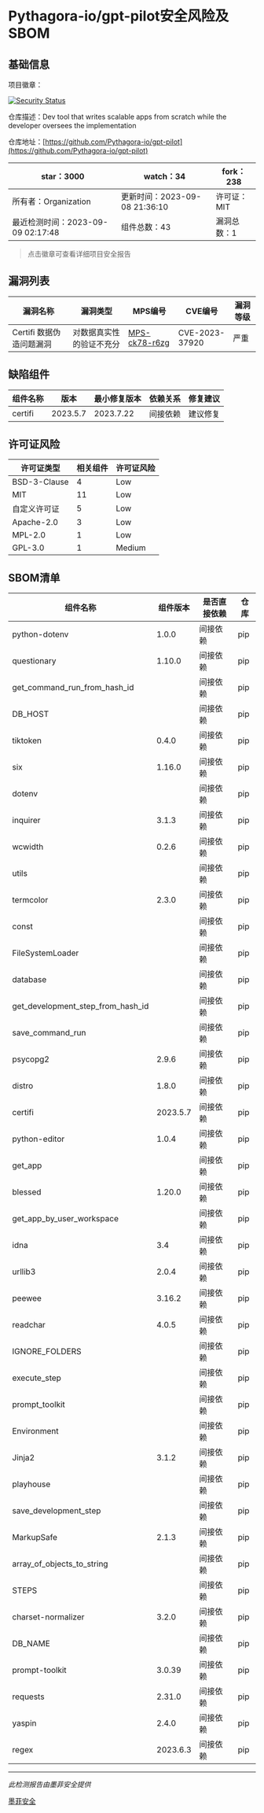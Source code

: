 # Pythagora-io/gpt-pilot安全风险及SBOM

## 基础信息

项目徽章：

[![Security Status](https://www.murphysec.com/platform3/v31/badge/1700211803538898944.svg)](https://www.murphysec.com/console/report/1694777088312504320/1700211803538898944)

仓库描述：Dev tool that writes scalable apps from scratch while the developer oversees the implementation

仓库地址：[https://github.com/Pythagora-io/gpt-pilot](https://github.com/Pythagora-io/gpt-pilot)

| star：3000 | watch：34 | fork：238 |
| ----------- | -------------- | ------------ |
| 所有者：Organization | 更新时间：2023-09-08 21:36:10 | 许可证：MIT |
| 最近检测时间：2023-09-09 02:17:48 | 组件总数：43 | 漏洞总数：1 |

> 点击徽章可查看详细项目安全报告



## 漏洞列表

| 漏洞名称 | 漏洞类型 | MPS编号 | CVE编号 | 漏洞等级 |
| ------- | ------ | ------- | ------ | ----- |
|Certifi 数据伪造问题漏洞|对数据真实性的验证不充分|[MPS-ck78-r6zg](https://www.oscs1024.com/hd/MPS-ck78-r6zg)|CVE-2023-37920|严重|




## 缺陷组件

| 组件名称 | 版本 | 最小修复版本 | 依赖关系 | 修复建议 |
| -------- | ---- | ------------ | -------- | -------- |
|certifi|2023.5.7|2023.7.22|间接依赖|建议修复|C:1|H:0|M:0|L:0|




## 许可证风险

| 许可证类型 | 相关组件 | 许可证风险 |
| ---------- | -------- | ---------- |
|BSD-3-Clause|4|Low|
|MIT|11|Low|
|自定义许可证|5|Low|
|Apache-2.0|3|Low|
|MPL-2.0|1|Low|
|GPL-3.0|1|Medium|




## SBOM清单

| 组件名称 | 组件版本 | 是否直接依赖 | 仓库 |
| -------- | -------- | ------------ | ---- |
|python-dotenv|1.0.0|间接依赖|pip|
|questionary|1.10.0|间接依赖|pip|
|get_command_run_from_hash_id||间接依赖|pip|
|DB_HOST||间接依赖|pip|
|tiktoken|0.4.0|间接依赖|pip|
|six|1.16.0|间接依赖|pip|
|dotenv||间接依赖|pip|
|inquirer|3.1.3|间接依赖|pip|
|wcwidth|0.2.6|间接依赖|pip|
|utils||间接依赖|pip|
|termcolor|2.3.0|间接依赖|pip|
|const||间接依赖|pip|
|FileSystemLoader||间接依赖|pip|
|database||间接依赖|pip|
|get_development_step_from_hash_id||间接依赖|pip|
|save_command_run||间接依赖|pip|
|psycopg2|2.9.6|间接依赖|pip|
|distro|1.8.0|间接依赖|pip|
|certifi|2023.5.7|间接依赖|pip|
|python-editor|1.0.4|间接依赖|pip|
|get_app||间接依赖|pip|
|blessed|1.20.0|间接依赖|pip|
|get_app_by_user_workspace||间接依赖|pip|
|idna|3.4|间接依赖|pip|
|urllib3|2.0.4|间接依赖|pip|
|peewee|3.16.2|间接依赖|pip|
|readchar|4.0.5|间接依赖|pip|
|IGNORE_FOLDERS||间接依赖|pip|
|execute_step||间接依赖|pip|
|prompt_toolkit||间接依赖|pip|
|Environment||间接依赖|pip|
|Jinja2|3.1.2|间接依赖|pip|
|playhouse||间接依赖|pip|
|save_development_step||间接依赖|pip|
|MarkupSafe|2.1.3|间接依赖|pip|
|array_of_objects_to_string||间接依赖|pip|
|STEPS||间接依赖|pip|
|charset-normalizer|3.2.0|间接依赖|pip|
|DB_NAME||间接依赖|pip|
|prompt-toolkit|3.0.39|间接依赖|pip|
|requests|2.31.0|间接依赖|pip|
|yaspin|2.4.0|间接依赖|pip|
|regex|2023.6.3|间接依赖|pip|


------

*此检测报告由墨菲安全提供*

[墨菲安全](www.murphysec.com)